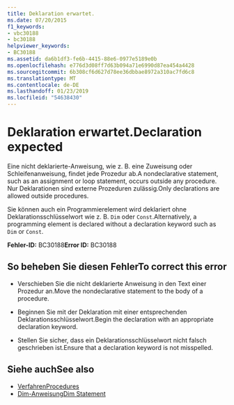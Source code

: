 ```yaml
---
title: Deklaration erwartet.
ms.date: 07/20/2015
f1_keywords:
- vbc30188
- bc30188
helpviewer_keywords:
- BC30188
ms.assetid: da6b1df3-fe6b-4415-88e6-0977e5189e0b
ms.openlocfilehash: e776d3d08ff7d63b094a71e6990d87ea454a4428
ms.sourcegitcommit: 6b308cf6d627d78ee36dbbae8972a310ac7fd6c8
ms.translationtype: MT
ms.contentlocale: de-DE
ms.lasthandoff: 01/23/2019
ms.locfileid: "54638430"
---
```

# <a name="declaration-expected"></a><span data-ttu-id="234f3-102">Deklaration erwartet.</span><span class="sxs-lookup"><span data-stu-id="234f3-102">Declaration expected</span></span>
<span data-ttu-id="234f3-103">Eine nicht deklarierte-Anweisung, wie z. B. eine Zuweisung oder Schleifenanweisung, findet jede Prozedur ab.</span><span class="sxs-lookup"><span data-stu-id="234f3-103">A nondeclarative statement, such as an assignment or loop statement, occurs outside any procedure.</span></span> <span data-ttu-id="234f3-104">Nur Deklarationen sind externe Prozeduren zulässig.</span><span class="sxs-lookup"><span data-stu-id="234f3-104">Only declarations are allowed outside procedures.</span></span>  
  
 <span data-ttu-id="234f3-105">Sie können auch ein Programmierelement wird deklariert ohne Deklarationsschlüsselwort wie z. B. `Dim` oder `Const`.</span><span class="sxs-lookup"><span data-stu-id="234f3-105">Alternatively, a programming element is declared without a declaration keyword such as `Dim` or `Const`.</span></span>  
  
 <span data-ttu-id="234f3-106">**Fehler-ID:** BC30188</span><span class="sxs-lookup"><span data-stu-id="234f3-106">**Error ID:** BC30188</span></span>  
  
## <a name="to-correct-this-error"></a><span data-ttu-id="234f3-107">So beheben Sie diesen Fehler</span><span class="sxs-lookup"><span data-stu-id="234f3-107">To correct this error</span></span>  
  
-   <span data-ttu-id="234f3-108">Verschieben Sie die nicht deklarierte Anweisung in den Text einer Prozedur an.</span><span class="sxs-lookup"><span data-stu-id="234f3-108">Move the nondeclarative statement to the body of a procedure.</span></span>  
  
-   <span data-ttu-id="234f3-109">Beginnen Sie mit der Deklaration mit einer entsprechenden Deklarationsschlüsselwort.</span><span class="sxs-lookup"><span data-stu-id="234f3-109">Begin the declaration with an appropriate declaration keyword.</span></span>  
  
-   <span data-ttu-id="234f3-110">Stellen Sie sicher, dass ein Deklarationsschlüsselwort nicht falsch geschrieben ist.</span><span class="sxs-lookup"><span data-stu-id="234f3-110">Ensure that a declaration keyword is not misspelled.</span></span>  
  
## <a name="see-also"></a><span data-ttu-id="234f3-111">Siehe auch</span><span class="sxs-lookup"><span data-stu-id="234f3-111">See also</span></span>
- [<span data-ttu-id="234f3-112">Verfahren</span><span class="sxs-lookup"><span data-stu-id="234f3-112">Procedures</span></span>](../../../visual-basic/programming-guide/language-features/procedures/index.md)
- [<span data-ttu-id="234f3-113">Dim-Anweisung</span><span class="sxs-lookup"><span data-stu-id="234f3-113">Dim Statement</span></span>](../../../visual-basic/language-reference/statements/dim-statement.md)
